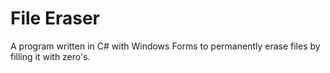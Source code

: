 # File Eraser
A program written in C# with Windows Forms to permanently erase files by filling it with zero's.
